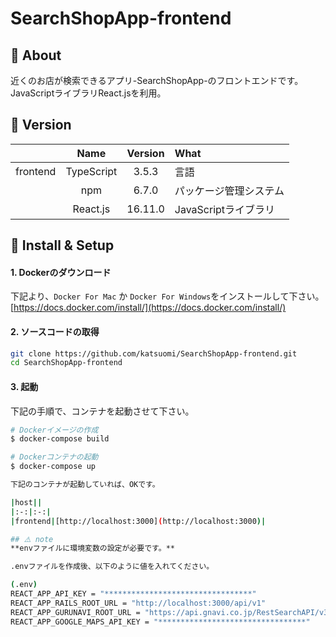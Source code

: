 # SearchShopApp-frontend

## 💬 About

近くのお店が検索できるアプリ-SearchShopApp-のフロントエンドです。
JavaScriptライブラリReact.jsを利用。

## 🌻 Version

||Name|Version|What|
|:-:|:-:|:-:|:-|
|frontend|TypeScript|3.5.3|言語|
||npm|6.7.0|パッケージ管理システム|
||React.js|16.11.0|JavaScriptライブラリ|

## 🔰 Install & Setup

#### 1. Dockerのダウンロード

下記より、`Docker For Mac` か `Docker For Windows`をインストールして下さい。  
[https://docs.docker.com/install/](https://docs.docker.com/install/)

#### 2. ソースコードの取得

```bash
git clone https://github.com/katsuomi/SearchShopApp-frontend.git
cd SearchShopApp-frontend
```

#### 3. 起動

下記の手順で、コンテナを起動させて下さい。

```bash
# Dockerイメージの作成
$ docker-compose build

# Dockerコンテナの起動
$ docker-compose up

下記のコンテナが起動していれば、OKです。

|host||
|:-:|:-:|
|frontend|[http://localhost:3000](http://localhost:3000)|

## ⚠️ note
**envファイルに環境変数の設定が必要です。**

.envファイルを作成後、以下のように値を入れてください。

(.env)
REACT_APP_API_KEY = "*********************************"
REACT_APP_RAILS_ROOT_URL = "http://localhost:3000/api/v1"
REACT_APP_GURUNAVI_ROOT_URL = "https://api.gnavi.co.jp/RestSearchAPI/v3/"
REACT_APP_GOOGLE_MAPS_API_KEY = "*********************************"
```
